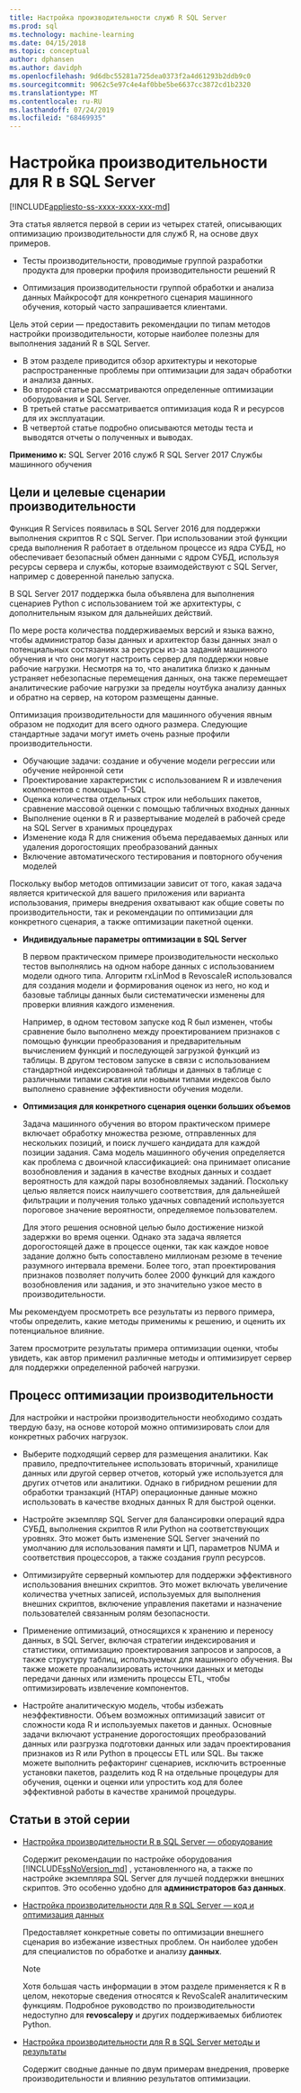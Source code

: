 ```yaml
---
title: Настройка производительности служб R SQL Server
ms.prod: sql
ms.technology: machine-learning
ms.date: 04/15/2018
ms.topic: conceptual
author: dphansen
ms.author: davidph
ms.openlocfilehash: 9d6dbc55281a725dea0373f2a4d61293b2ddb9c0
ms.sourcegitcommit: 9062c5e97c4e4af0bbe5be6637cc3872cd1b2320
ms.translationtype: MT
ms.contentlocale: ru-RU
ms.lasthandoff: 07/24/2019
ms.locfileid: "68469935"
---
```

# <a name="performance-tuning-for-r-in-sql-server"></a>Настройка производительности для R в SQL Server
[!INCLUDE[appliesto-ss-xxxx-xxxx-xxx-md](../../includes/appliesto-ss-xxxx-xxxx-xxx-md.md)]

Эта статья является первой в серии из четырех статей, описывающих оптимизацию производительности для служб R, на основе двух примеров.

- Тесты производительности, проводимые группой разработки продукта для проверки профиля производительности решений R

- Оптимизация производительности группой обработки и анализа данных Майкрософт для конкретного сценария машинного обучения, который часто запрашивается клиентами.

Цель этой серии — предоставить рекомендации по типам методов настройки производительности, которые наиболее полезны для выполнения заданий R в SQL Server.

+ В этом разделе приводится обзор архитектуры и некоторые распространенные проблемы при оптимизации для задач обработки и анализа данных.
+ Во второй статье рассматриваются определенные оптимизации оборудования и SQL Server.
+ В третьей статье рассматривается оптимизация кода R и ресурсов для их эксплуатации.
+ В четвертой статье подробно описываются методы теста и выводятся отчеты о полученных и выводах.

**Применимо к:** SQL Server 2016 служб R SQL Server 2017 Службы машинного обучения

## <a name="performance-goals-and-targeted-scenarios"></a>Цели и целевые сценарии производительности

Функция R Services появилась в SQL Server 2016 для поддержки выполнения скриптов R с SQL Server. При использовании этой функции среда выполнения R работает в отдельном процессе из ядра СУБД, но обеспечивает безопасный обмен данными с ядром СУБД, используя ресурсы сервера и службы, которые взаимодействуют с SQL Server, например с доверенной панелью запуска.

В SQL Server 2017 поддержка была объявлена для выполнения сценариев Python с использованием той же архитектуры, с дополнительным языком для дальнейших действий.

По мере роста количества поддерживаемых версий и языка важно, чтобы администратор базы данных и архитектор базы данных знал о потенциальных состязаниях за ресурсы из-за заданий машинного обучения и что они могут настроить сервер для поддержки новые рабочие нагрузки. Несмотря на то, что аналитика близко к данным устраняет небезопасные перемещения данных, она также перемещает аналитические рабочие нагрузки за пределы ноутбука анализу данных и обратно на сервер, на котором размещены данные.

Оптимизация производительности для машинного обучения явным образом не подходит для всего одного размера. Следующие стандартные задачи могут иметь очень разные профили производительности.

- Обучающие задачи: создание и обучение модели регрессии или обучение нейронной сети
- Проектирование характеристик с использованием R и извлечения компонентов с помощью T-SQL
- Оценка количества отдельных строк или небольших пакетов, сравнение массовой оценки с помощью табличных входных данных
- Выполнение оценки в R и развертывание моделей в рабочей среде на SQL Server в хранимых процедурах
- Изменение кода R для снижения объема передаваемых данных или удаления дорогостоящих преобразований данных
- Включение автоматического тестирования и повторного обучения моделей

Поскольку выбор методов оптимизации зависит от того, какая задача является критической для вашего приложения или варианта использования, примеры внедрения охватывают как общие советы по производительности, так и рекомендации по оптимизации для конкретного сценария, а также оптимизации пакетной оценки.

+ **Индивидуальные параметры оптимизации в SQL Server**

    В первом практическом примере производительности несколько тестов выполнялись на одном наборе данных с использованием модели одного типа. Алгоритм rxLinMod в RevoscaleR использовался для создания модели и формирования оценок из него, но код и базовые таблицы данных были систематически изменены для проверки влияния каждого изменения.

    Например, в одном тестовом запуске код R был изменен, чтобы сравнение было выполнено между проектированием признаков с помощью функции преобразования и предварительным вычислением функций и последующей загрузкой функций из таблицы. В другом тестовом запуске в связи с использованием стандартной индексированной таблицы и данных в таблице с различными типами сжатия или новыми типами индексов было выполнено сравнение эффективности обучения модели.

+ **Оптимизация для конкретного сценария оценки больших объемов**

    Задача машинного обучения во втором практическом примере включает обработку множества резюме, отправленных для нескольких позиций, и поиск лучшего кандидата для каждой позиции задания. Сама модель машинного обучения определяется как проблема с двоичной классификацией: она принимает описание возобновления и задания в качестве входных данных и создает вероятность для каждой пары возобновляемых заданий. Поскольку целью является поиск наилучшего соответствия, для дальнейшей фильтрации и получения только удачных совпадений используется пороговое значение вероятности, определяемое пользователем.

    Для этого решения основной целью было достижение низкой задержки во время оценки. Однако эта задача является дорогостоящей даже в процессе оценки, так как каждое новое задание должно быть сопоставлено миллионам резюме в течение разумного интервала времени. Более того, этап проектирования признаков позволяет получить более 2000 функций для каждого возобновления или задания, и это значительно узкое место в производительности.

Мы рекомендуем просмотреть все результаты из первого примера, чтобы определить, какие методы применимы к решению, и оценить их потенциальное влияние.

Затем просмотрите результаты примера оптимизации оценки, чтобы увидеть, как автор применил различные методы и оптимизирует сервер для поддержки определенной рабочей нагрузки.

## <a name="performance-optimization-process"></a>Процесс оптимизации производительности

Для настройки и настройки производительности необходимо создать твердую базу, на основе которой можно оптимизировать слои для конкретных рабочих нагрузок.

- Выберите подходящий сервер для размещения аналитики. Как правило, предпочтительнее использовать вторичный, хранилище данных или другой сервер отчетов, который уже используется для других отчетов или аналитики. Однако в гибридном решении для обработки транзакций (HTAP) операционные данные можно использовать в качестве входных данных R для быстрой оценки.

- Настройте экземпляр SQL Server для балансировки операций ядра СУБД, выполнения скриптов R или Python на соответствующих уровнях. Это может быть изменение SQL Server значений по умолчанию для использования памяти и ЦП, параметров NUMA и соответствия процессоров, а также создания групп ресурсов.

- Оптимизируйте серверный компьютер для поддержки эффективного использования внешних скриптов. Это может включать увеличение количества учетных записей, используемых для выполнения внешних скриптов, включение управления пакетами и назначение пользователей связанным ролям безопасности.

- Применение оптимизаций, относящихся к хранению и переносу данных, в SQL Server, включая стратегии индексирования и статистики, оптимизацию проектирования запросов и запросов, а также структуру таблиц, используемых для машинного обучения. Вы также можете проанализировать источники данных и методы передачи данных или изменить процессы ETL, чтобы оптимизировать извлечение компонентов.

- Настройте аналитическую модель, чтобы избежать неэффективности. Объем возможных оптимизаций зависит от сложности кода R и используемых пакетов и данных. Основные задачи включают устранение дорогостоящих преобразований данных или разгрузка подготовки данных или задач проектирования признаков из R или Python в процессы ETL или SQL. Вы также можете выполнить рефакторинг сценариев, исключить встроенные установки пакетов, разделить код R на отдельные процедуры для обучения, оценки и оценки или упростить код для более эффективной работы в качестве хранимой процедуры.

## <a name="articles-in-this-series"></a>Статьи в этой серии

+ [Настройка производительности R в SQL Server — оборудование](../r/sql-server-configuration-r-services.md)

    Содержит рекомендации по настройке оборудования [!INCLUDE[ssNoVersion_md](../../includes/ssnoversion-md.md)] , установленного на, а также по настройке экземпляра SQL Server для лучшей поддержки внешних скриптов. Это особенно удобно для **администраторов баз данных**.

+ [Настройка производительности для R в SQL Server — код и оптимизация данных](../r/r-and-data-optimization-r-services.md)

    Предоставляет конкретные советы по оптимизации внешнего сценария во избежание известных проблем. Он наиболее удобен для специалистов по обработке и анализу **данных**.

    > [!NOTE]
    > Хотя большая часть информации в этом разделе применяется к R в целом, некоторые сведения относятся к RevoScaleR аналитическим функциям. Подробное руководство по производительности недоступно для **revoscalepy** и других поддерживаемых библиотек Python.
    >

+ [Настройка производительности для R в SQL Server методы и результаты](../r/performance-case-study-r-services.md)

    Содержит сводные данные по двум примерам внедрения, проверке производительности и влиянию результатов оптимизации.
